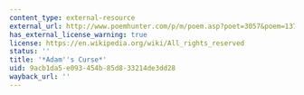 ```yaml
---
content_type: external-resource
external_url: http://www.poemhunter.com/p/m/poem.asp?poet=3057&poem=13770
has_external_license_warning: true
license: https://en.wikipedia.org/wiki/All_rights_reserved
status: ''
title: '*Adam''s Curse*'
uid: 9acb1da5-e093-454b-85d8-33214de3dd28
wayback_url: ''
---
```

